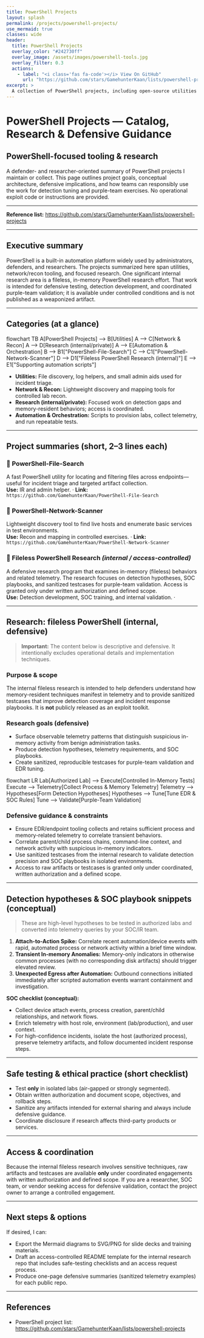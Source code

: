 ```yaml
---
title: PowerShell Projects
layout: splash
permalink: /projects/powershell-projects/
use_mermaid: true
classes: wide
header:
  title: PowerShell Projects
  overlay_color: "#242730ff"
  overlay_image: /assets/images/powershell-tools.jpg
  overlay_filter: 0.3
  actions:
    - label: "<i class='fas fa-code'></i> View On GitHub"
      url: "https://github.com/stars/GamehunterKaan/lists/powershell-projects"
excerpt: >
  A collection of PowerShell projects, including open-source utilities for network scanning and file discovery, alongside internal research on fileless techniques for defensive validation.
---
```


# PowerShell Projects — Catalog, Research & Defensive Guidance

## PowerShell-focused tooling & research  
A defender- and researcher-oriented summary of PowerShell projects I maintain or collect. This page outlines project goals, conceptual architecture, defensive implications, and how teams can responsibly use the work for detection tuning and purple-team exercises. No operational exploit code or instructions are provided.


---

**Reference list:** https://github.com/stars/GamehunterKaan/lists/powershell-projects

---

## Executive summary

PowerShell is a built-in automation platform widely used by administrators, defenders, and researchers. The projects summarized here span utilities, network/recon tooling, and focused research. One significant internal research area is a fileless, in-memory PowerShell research effort. That work is intended for defensive testing, detection development, and coordinated purple-team validation; it is available under controlled conditions and is not published as a weaponized artifact.

---

## Categories (at a glance)

<div class="mermaid">
flowchart TB
  A[PowerShell Projects] --> B[Utilities]
  A --> C[Network & Recon]
  A --> D[Research (internal/private)]
  A --> E[Automation & Orchestration]
  B --> B1["PowerShell-File-Search"]
  C --> C1["PowerShell-Network-Scanner"]
  D --> D1["Fileless PowerShell Research (internal)"]
  E --> E1["Supporting automation scripts"]
</div>


- **Utilities:** File discovery, log helpers, and small admin aids used for incident triage.  
- **Network & Recon:** Lightweight discovery and mapping tools for controlled lab recon.  
- **Research (internal/private):** Focused work on detection gaps and memory-resident behaviors; access is coordinated.  
- **Automation & Orchestration:** Scripts to provision labs, collect telemetry, and run repeatable tests.

---

## Project summaries (short, 2–3 lines each)

### 🔹 PowerShell-File-Search  
A fast PowerShell utility for locating and filtering files across endpoints—useful for incident triage and targeted artifact collection.  
**Use:** IR and admin helper. · **Link:** `https://github.com/GamehunterKaan/PowerShell-File-Search`

### 🔹 PowerShell-Network-Scanner  
Lightweight discovery tool to find live hosts and enumerate basic services in test environments.  
**Use:** Recon and mapping in controlled exercises. · **Link:** `https://github.com/GamehunterKaan/PowerShell-Network-Scanner`

### 🔹 Fileless PowerShell Research *(internal / access-controlled)*  
A defensive research program that examines in-memory (fileless) behaviors and related telemetry. The research focuses on detection hypotheses, SOC playbooks, and sanitized testcases for purple-team validation. Access is granted only under written authorization and defined scope.  
**Use:** Detection development, SOC training, and internal validation. ·

---

## Research: fileless PowerShell (internal, defensive)

> **Important:** The content below is descriptive and defensive. It intentionally excludes operational details and implementation techniques.

### Purpose & scope
The internal fileless research is intended to help defenders understand how memory-resident techniques manifest in telemetry and to provide sanitized testcases that improve detection coverage and incident response playbooks. It is **not** publicly released as an exploit toolkit.

### Research goals (defensive)
- Surface observable telemetry patterns that distinguish suspicious in-memory activity from benign administration tasks.  
- Produce detection hypotheses, telemetry requirements, and SOC playbooks.  
- Create sanitized, reproducible testcases for purple-team validation and EDR tuning.

<div class="mermaid">
flowchart LR
  Lab[Authorized Lab] --> Execute[Controlled In-Memory Tests]
  Execute --> Telemetry[Collect Process & Memory Telemetry]
  Telemetry --> Hypotheses[Form Detection Hypotheses]
  Hypotheses --> Tune[Tune EDR & SOC Rules]
  Tune --> Validate[Purple-Team Validation]
</div>

### Defensive guidance & constraints
- Ensure EDR/endpoint tooling collects and retains sufficient process and memory-related telemetry to correlate transient behaviors.  
- Correlate parent/child process chains, command-line context, and network activity with suspicious in-memory indicators.  
- Use sanitized testcases from the internal research to validate detection precision and SOC playbooks in isolated environments.  
- Access to raw artifacts or testcases is granted only under coordinated, written authorization and a defined scope.

---

## Detection hypotheses & SOC playbook snippets (conceptual)

> These are high-level hypotheses to be tested in authorized labs and converted into telemetry queries by your SOC/IR team.

1. **Attach-to-Action Spike:** Correlate recent automation/device events with rapid, automated process or network activity within a brief time window.  
2. **Transient In-memory Anomalies:** Memory-only indicators in otherwise common processes (with no corresponding disk artifacts) should trigger elevated review.  
3. **Unexpected Egress after Automation:** Outbound connections initiated immediately after scripted automation events warrant containment and investigation.

**SOC checklist (conceptual):**
- Collect device attach events, process creation, parent/child relationships, and network flows.  
- Enrich telemetry with host role, environment (lab/production), and user context.  
- For high-confidence incidents, isolate the host (authorized process), preserve telemetry artifacts, and follow documented incident response steps.

---

## Safe testing & ethical practice (short checklist)

- Test **only** in isolated labs (air-gapped or strongly segmented).  
- Obtain written authorization and document scope, objectives, and rollback steps.  
- Sanitize any artifacts intended for external sharing and always include defensive guidance.  
- Coordinate disclosure if research affects third-party products or services.

---

## Access & coordination

Because the internal fileless research involves sensitive techniques, raw artifacts and testcases are available **only** under coordinated engagements with written authorization and defined scope. If you are a researcher, SOC team, or vendor seeking access for defensive validation, contact the project owner to arrange a controlled engagement.

---

## Next steps & options

If desired, I can:
- Export the Mermaid diagrams to SVG/PNG for slide decks and training materials.  
- Draft an access-controlled README template for the internal research repo that includes safe-testing checklists and an access request process.  
- Produce one-page defensive summaries (sanitized telemetry examples) for each public repo.

--- 

## References

- PowerShell project list: https://github.com/stars/GamehunterKaan/lists/powershell-projects  
